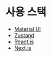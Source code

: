 # 사용 스택

- [Material UI](https://mui.com/material-ui/)
- [Zustand](https://zustand.docs.pmnd.rs/)
- [React.js](https://react.dev/)
- [Next.js](https://nextjs.org/)
